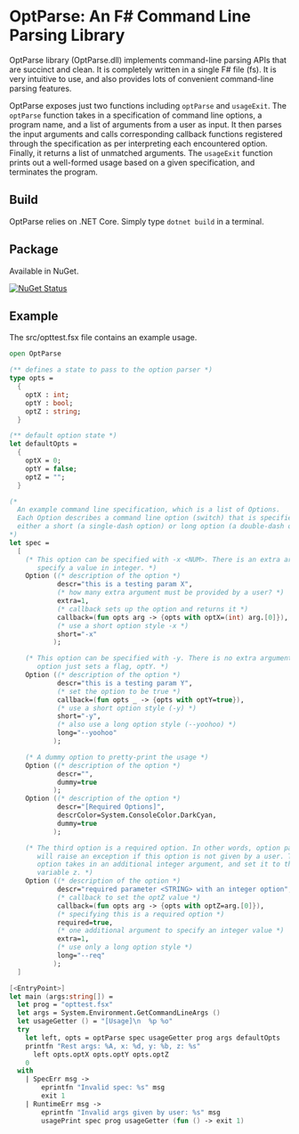 OptParse: An F# Command Line Parsing Library
===============================================

OptParse library (OptParse.dll) implements command-line parsing APIs that are
succinct and clean. It is completely written in a single F# file (fs). It is
very intuitive to use, and also provides lots of convenient command-line parsing
features.

OptParse exposes just two functions including `optParse` and `usageExit`.  The
`optParse` function takes in a specification of command line options, a program
name, and a list of arguments from a user as input. It then parses the input
arguments and calls corresponding callback functions registered through the
specification as per interpreting each encountered option. Finally, it returns a
list of unmatched arguments. The `usageExit` function prints out a well-formed
usage based on a given specification, and terminates the program.

Build
-----
OptParse relies on .NET Core. Simply type `dotnet build` in a terminal.

Package
-------
Available in NuGet.

[![NuGet Status](http://img.shields.io/nuget/v/OptParse.svg?style=flat)](https://www.nuget.org/packages/OptParse/)

Example
-------

The src/opttest.fsx file contains an example usage.


```fsharp
open OptParse

(** defines a state to pass to the option parser *)
type opts =
  {
    optX : int;
    optY : bool;
    optZ : string;
  }

(** default option state *)
let defaultOpts =
  {
    optX = 0;
    optY = false;
    optZ = "";
  }

(*
  An example command line specification, which is a list of Options.
  Each Option describes a command line option (switch) that is specified with
  either a short (a single-dash option) or long option (a double-dash option).
*)
let spec =
  [
    (* This option can be specified with -x <NUM>. There is an extra argument to
       specify a value in integer. *)
    Option ((* description of the option *)
            descr="this is a testing param X",
            (* how many extra argument must be provided by a user? *)
            extra=1,
            (* callback sets up the option and returns it *)
            callback=(fun opts arg -> {opts with optX=(int) arg.[0]}),
            (* use a short option style -x *)
            short="-x"
           );

    (* This option can be specified with -y. There is no extra argument. This
       option just sets a flag, optY. *)
    Option ((* description of the option *)
            descr="this is a testing param Y",
            (* set the option to be true *)
            callback=(fun opts _ -> {opts with optY=true}),
            (* use a short option style (-y) *)
            short="-y",
            (* also use a long option style (--yoohoo) *)
            long="--yoohoo"
           );

    (* A dummy option to pretty-print the usage *)
    Option ((* description of the option *)
            descr="",
            dummy=true
           );
    Option ((* description of the option *)
            descr="[Required Options]",
            descrColor=System.ConsoleColor.DarkCyan,
            dummy=true
           );

    (* The third option is a required option. In other words, option parsing
       will raise an exception if this option is not given by a user. This
       option takes in an additional integer argument, and set it to the global
       variable z. *)
    Option ((* description of the option *)
            descr="required parameter <STRING> with an integer option",
            (* callback to set the optZ value *)
            callback=(fun opts arg -> {opts with optZ=arg.[0]}),
            (* specifying this is a required option *)
            required=true,
            (* one additional argument to specify an integer value *)
            extra=1,
            (* use only a long option style *)
            long="--req"
           );
  ]

[<EntryPoint>]
let main (args:string[]) =
  let prog = "opttest.fsx"
  let args = System.Environment.GetCommandLineArgs ()
  let usageGetter () = "[Usage]\n  %p %o"
  try
    let left, opts = optParse spec usageGetter prog args defaultOpts
    printfn "Rest args: %A, x: %d, y: %b, z: %s"
      left opts.optX opts.optY opts.optZ
    0
  with
    | SpecErr msg ->
        eprintfn "Invalid spec: %s" msg
        exit 1
    | RuntimeErr msg ->
        eprintfn "Invalid args given by user: %s" msg
        usagePrint spec prog usageGetter (fun () -> exit 1)
```
